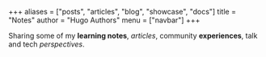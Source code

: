 +++
aliases = ["posts", "articles", "blog", "showcase", "docs"]
title = "Notes"
author = "Hugo Authors"
menu = ["navbar"]
+++

Sharing some of my **learning notes**, *articles*, community **experiences**, talk and tech *perspectives*.  
